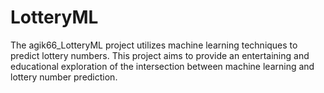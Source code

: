# LotteryML
The agik66_LotteryML project utilizes machine learning techniques to predict lottery numbers. This project aims to provide an entertaining and educational exploration of the intersection between machine learning and lottery number prediction.
